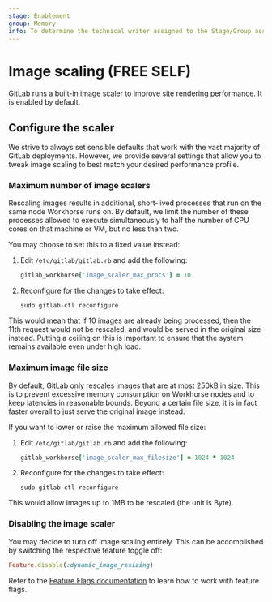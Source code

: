 ```yaml
---
stage: Enablement
group: Memory
info: To determine the technical writer assigned to the Stage/Group associated with this page, see https://about.gitlab.com/handbook/product/ux/technical-writing/#assignments
---
```


# Image scaling **(FREE SELF)**

GitLab runs a built-in image scaler to improve site rendering performance. It is enabled by default.

## Configure the scaler

We strive to always set sensible defaults that work with the vast majority of GitLab deployments.
However, we provide several settings that allow you to tweak image scaling to best match your
desired performance profile.

### Maximum number of image scalers

Rescaling images results in additional, short-lived processes that run on the same node Workhorse
runs on. By default, we limit the number of these processes allowed to execute simultaneously
to half the number of CPU cores on that machine or VM, but no less than two.

You may choose to set this to a fixed value instead:

1. Edit `/etc/gitlab/gitlab.rb` and add the following:

   ```ruby
   gitlab_workhorse['image_scaler_max_procs'] = 10
   ```

1. Reconfigure for the changes to take effect:

   ```shell
   sudo gitlab-ctl reconfigure
   ```

This would mean that if 10 images are already being processed, then the 11th request would not be
rescaled, and would be served in the original size instead. Putting a ceiling on this is important
to ensure that the system remains available even under high load.

### Maximum image file size

By default, GitLab only rescales images that are at most 250kB in size. This is to prevent excessive
memory consumption on Workhorse nodes and to keep latencies in reasonable bounds. Beyond a certain
file size, it is in fact faster overall to just serve the original image instead.

If you want to lower or raise the maximum allowed file size:

1. Edit `/etc/gitlab/gitlab.rb` and add the following:

   ```ruby
   gitlab_workhorse['image_scaler_max_filesize'] = 1024 * 1024
   ```

1. Reconfigure for the changes to take effect:

   ```shell
   sudo gitlab-ctl reconfigure
   ```

This would allow images up to 1MB to be rescaled (the unit is Byte).

### Disabling the image scaler

You may decide to turn off image scaling entirely. This can be accomplished by switching the respective
feature toggle off:

```ruby
Feature.disable(:dynamic_image_resizing)
```

Refer to the [Feature Flags documentation](https://docs.gitlab.com/ee/administration/feature_flags.html)
to learn how to work with feature flags.
